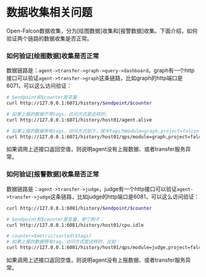 # 数据收集相关问题
Open-Falcon数据收集，分为[绘图数据]收集和[报警数据]收集。下面介绍，如何验证两个链路的数据收集是否正常。


### 如何验证[绘图数据]收集是否正常
数据链路是：`agent->transfer->graph->query->dashboard`。graph有一个http接口可以验证`agent->transfer->graph`这条链路，比如graph的http端口是6071，可以这么访问验证：

```bash
# $endpoint和$counter是变量
curl http://127.0.0.1:6071/history/$endpoint/$counter

# 如果上报的数据不带tags，访问方式是这样的:
curl http://127.0.0.1:6071/history/host01/agent.alive

# 如果上报的数据带有tags，访问方式如下，其中tags为module=graph,project=falcon
curl http://127.0.0.1:6071/history/host01/qps/module=graph,project=falcon
```
如果调用上述接口返回空值，则说明agent没有上报数据、或者transfer服务异常。


### 如何验证[报警数据]收集是否正常

数据链路是：`agent->transfer->judge`，judge有一个http接口可以验证`agent->transfer->judge`这条链路，比如judge的http端口是6081，可以这么访问验证：

```bash
curl http://127.0.0.1:6081/history/$endpoint/$counter

# $endpoint和$counter是变量，举个例子：
curl http://127.0.0.1:6081/history/host01/cpu.idle

# counter=$metric/sorted($tags)
# 如果上报的数据带有tag，访问方式是这样的，比如：
curl http://127.0.0.1:6081/history/host01/qps/module=judge,project=falcon
```
如果调用上述接口返回空值，则说明agent没有上报数据、或者transfer服务异常。

